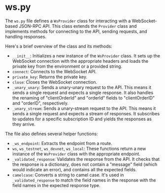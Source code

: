 # ws.py

The `ws.py` file defines a `WsProvider` class for interacting with a WebSocket-based JSON-RPC API. This class extends the `Provider` class and implements methods for connecting to the API, sending requests, and handling responses.

Here's a brief overview of the class and its methods:

* `__init__`: Initializes a new instance of the `WsProvider` class. It sets up the WebSocket connection with the appropriate headers and loads the private key from the environment or a provided string.
* `connect`: Connects to the WebSocket API.
* `private_key`: Returns the private key.
* `close`: Closes the WebSocket connection.
* `_unary_unary`: Sends a unary-unary request to the API. This means it sends a single request and expects a single response. It also handles the renaming of "clientOrderId" and "orderId" fields to "clientOrderID" and "orderID", respectively.
* `_unary_stream`: Sends a unary-stream request to the API. This means it sends a single request and expects a stream of responses. It subscribes to updates for a specific subscription ID and yields the responses as they arrive.

The file also defines several helper functions:

* `_ws_endpoint`: Extracts the endpoint from a route.
* `ws`, `ws_testnet`, `ws_devnet`, `ws_local`: These functions return a new instance of the `WsProvider` class with the appropriate endpoint.
* `_validated_response`: Validates the response from the API. It checks that the response is a dictionary, does not contain a "message" field (which would indicate an error), and contains all the expected fields.
* `camelcase`: Converts a string to camel case. It's used in `_validated_response` to match the field names in the response with the field names in the expected response type.
